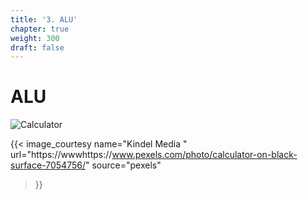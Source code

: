 ```yaml
---
title: '3. ALU'
chapter: true
weight: 300
draft: false
---
```


# ALU

![Calculator](/images/pexels/pexels-kindel-media-7054756.jpg)

{{< image_courtesy 
  name="Kindel Media "
  url="https://wwwhttps://www.pexels.com/photo/calculator-on-black-surface-7054756/"
  source="pexels"
  >}}